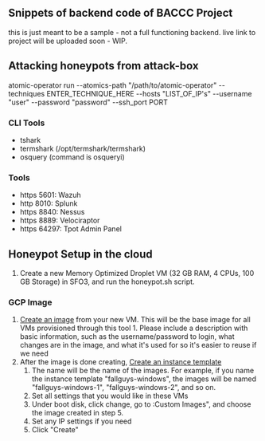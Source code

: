 
## Snippets of backend code of BACCC Project
this is just meant to be a sample - not a full functioning backend. live link to project will be uploaded soon - WIP.


## Attacking honeypots from attack-box
atomic-operator run --atomics-path "/path/to/atomic-operator" --techniques ENTER_TECHNIQUE_HERE --hosts "LIST_OF_IP's" --username "user" --password "password" --ssh_port PORT


### CLI Tools
- tshark
- termshark (/opt/termshark/termshark)
- osquery (command is osqueryi)

### Tools
- https 5601: Wazuh 
- http 8010: Splunk 
- https 8840: Nessus 
- https 8889: Velociraptor 
- https 64297: Tpot Admin Panel 

## Honeypot Setup in the cloud
1. Create a new Memory Optimized Droplet VM (32 GB RAM, 4 CPUs, 100 GB Storage) in SFO3, and run the honeypot.sh script. 

### GCP Image
1. [Create an image](https://console.cloud.google.com/compute/imagesAdd) from your new VM. This will be the base image for all VMs provisioned through this tool 1. Please include a description with basic information, such as the username/password to login, what changes are in the image, and what it's used for so it's easier to reuse if we need
2. After the image is done creating, [Create an instance template](https://console.cloud.google.com/compute/instanceTemplates/add)
   1. The name will be the name of the images. For example, if you name the instance template "fallguys-windows", the images will be named "fallguys-windows-1", "fallguys-windows-2", and so on.
   2. Set all settings that you would like in these VMs
   3. Under boot disk, click change, go to :Custom Images", and choose the image created in step 5.
   4. Set any IP settings if you need
   5. Click "Create"

